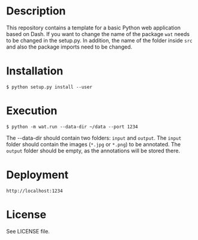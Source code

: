# Description
This repository contains a template for a basic Python 
web application based on Dash. 
If you want to change the name of the package ```wat``` 
needs to be changed in the setup.py. In addition, the
name of the folder inside ```src``` and also the package 
imports need to be changed.

# Installation
```
$ python setup.py install --user
```

# Execution
```
$ python -m wat.run --data-dir ~/data --port 1234
```
The --data-dir should contain two folders: ```input``` and ```output```.
The ```input``` folder should contain the images (```*.jpg``` or ```*.png```) to be annotated.
The ```output``` folder should be empty, as the annotations will be stored there.

# Deployment
```http://localhost:1234```

# License
See LICENSE file.
